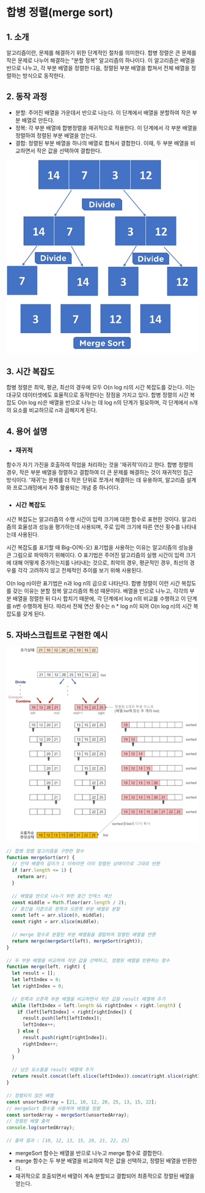 # 합병 정렬(merge sort)

## 1. 소개

알고리즘이란, 문제를 해결하기 위한 단계적인 절차를 의미한다.
합병 정렬은 큰 문제를 작은 문제로 나누어 해결하는 "분할 정복" 알고리즘의 하나이다.
이 알고리즘은 배열을 반으로 나누고, 각 부분 배열을 정렬한 다음, 정렬된 부분 배열을 합쳐서 전체 배열을 정렬하는 방식으로 동작한다.

## 2. 동작 과정

- 분할: 주어진 배열을 가운데서 반으로 나눈다. 이 단계에서 배열을 분할하여 작은 부분 배열로 만든다.
- 정복: 각 부분 배열에 합병정렬을 재귀적으로 적용한다. 이 단계에서 각 부분 배열을 정렬하여 정렬된 부분 배열을 얻는다.
- 결합: 정렬된 부분 배열을 하나의 배열로 합쳐서 결합한다. 이때, 두 부분 배열을 비교하면서 작은 값을 선택하여 결합한다.

![mergesort-1](./images/merge-sort-1.webp)

## 3. 시간 복잡도

합병 정렬은 최악, 평균, 최선의 경우에 모두 O(n log n)의 시간 복잡도를 갖는다.
이는 대규모 데이터셋에도 효율적으로 동작한다는 장점을 가지고 있다.
합병 정렬의 시간 복잡도 O(n log n)은 배열을 반으로 나누는 데 log n의 단계가 필요하며, 각 단계에서 n개의 요소를 비교하므로 n과 곱해지게 된다.

## 4. 용어 설명

- ### 재귀적

함수가 자기 가진을 호출하여 작업을 처리하는 것을 '재귀적'이라고 한다. 합병 정렬의 경우, 작은 부분 배열을 정렬하고 결합하여 더 큰 문제를 해결하는 것이 재귀적인 접근 방식이다. '재귀'는 문제를 더 작은 단위로 쪼개서 해결하는 데 유용하여, 알고리즘 설계와 프로그래밍에서 자주 활용되는 개념 중 하나이다.

- ### 시간 복잡도

시간 복잡도는 알고리즘의 수행 시간이 입력 크기에 대한 함수로 표현한 것이다. 알고리즘의 효율성과 성능을 평가하는데 사용되며, 주로 입력 크기에 따른 연산 횟수를 나타내는데 사용된다.

시간 복잡도를 표기할 때 Big-O(빅-오) 표기법을 사용하는 이유는 알고리즘의 성능을 큰 그림으로 파악하기 위해이다. O 표기법은 주어진 알고리즘의 실행 시간이 입력 크기에 대해 어떻게 증가하는지를 나타내는 것으로, 최악의 경우, 평균적인 경우, 최선의 경우를 각각 고려하지 않고 전체적인 추이를 보기 위해 사용된다.

O(n log n)이란 표기법은 n과 log n의 곱으로 나타난다. 합병 정렬이 이런 시간 복잡도를 갖는 이유는 분할 정복 알고리즘의 특성 때문이다. 배열을 반으로 나누고, 각각의 부분 배열을 정렬한 뒤 다시 합치기 때문에, 각 단계에서 log n의 비교를 수행하고 이 단계를 n번 수행하게 된다. 따라서 전체 연산 횟수는 n \* log n이 되어 O(n log n)의 시간 복잡도를 갖게 된다.

## 5. 자바스크립트로 구현한 예시

![mergesort-3](./images/merge-sort-3.png)

```js
// 합병 정렬 알고리즘을 구현한 함수
function mergeSort(arr) {
  // 만약 배열의 길이가 1 이하라면 이미 정렬된 상태이므로 그대로 반환
  if (arr.length <= 1) {
    return arr;
  }

  // 배열을 반으로 나누기 위한 중간 인덱스 계산
  const middle = Math.floor(arr.length / 2);
  // 중간을 기준으로 왼쪽과 오른쪽 부분 배열로 분할
  const left = arr.slice(0, middle);
  const right = arr.slice(middle);

  // merge 함수로 분할된 부분 배열들을 결합하여 정렬된 배열을 반환
  return merge(mergeSort(left), mergeSort(right));
}

// 두 부분 배열을 비교하며 작은 값을 선택하고, 정렬된 배열을 반환하는 함수
function merge(left, right) {
  let result = [];
  let leftIndex = 0;
  let rightIndex = 0;

  // 왼쪽과 오른쪽 부분 배열을 비교하면서 작은 값을 result 배열에 추가
  while (leftIndex < left.length && rightIndex < right.length) {
    if (left[leftIndex] < right[rightIndex]) {
      result.push(left[leftIndex]);
      leftIndex++;
    } else {
      result.push(right[rightIndex]);
      rightIndex++;
    }
  }

  // 남은 요소들을 result 배열에 추가
  return result.concat(left.slice(leftIndex)).concat(right.slice(rightIndex));
}

// 정렬되지 않은 배열
const unsortedArray = [21, 10, 12, 20, 25, 13, 15, 22];
// mergeSort 함수를 사용하여 배열을 정렬
const sortedArray = mergeSort(unsortedArray);
// 정렬된 배열 출력
console.log(sortedArray);

// 출력 결과 : [10, 12, 13, 15, 20, 21, 22, 25]
```

- mergeSort 함수는 배열을 반으로 나누고 merge 함수로 결합한다.
- merge 함수는 두 부분 배열을 비교하여 작은 값을 선택하고, 정렬된 배열을 반환한다.
- 재귀적으로 호출되면서 배열이 계속 분할되고 결합되어 최종적으로 정렬된 배열을 얻는다.
